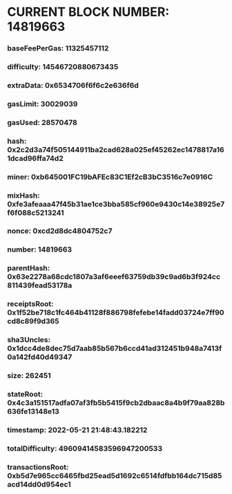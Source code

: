 # CURRENT BLOCK NUMBER: 14819663

### baseFeePerGas: 11325457112
### difficulty: 14546720880673435
### extraData: 0x6534706f6f6c2e636f6d
### gasLimit: 30029039
### gasUsed: 28570478
### hash: 0x2c2d3a74f505144911ba2cad628a025ef45262ec1478817a161dcad96ffa74d2
### miner: 0xb645001FC19bAFEc83C1Ef2cB3bC3516c7e0916C
### mixHash: 0xfe3afeaaa47f45b31ae1ce3bba585cf960e9430c14e38925e7f6f088c5213241
### nonce: 0xcd2d8dc4804752c7
### number: 14819663
### parentHash: 0x63e2278a68cdc1807a3af6eeef63759db39c9ad6b3f924cc811439fead53178a
### receiptsRoot: 0x1f52be718c1fc464b41128f886798fefebe14fadd03724e7ff90cd8c89f9d365
### sha3Uncles: 0x1dcc4de8dec75d7aab85b567b6ccd41ad312451b948a7413f0a142fd40d49347
### size: 262451
### stateRoot: 0x4c3a151517adfa07af3fb5b5415f9cb2dbaac8a4b9f79aa828b636fe13148e13
### timestamp: 2022-05-21 21:48:43.182212
### totalDifficulty: 49609414583596947200533
### transactionsRoot: 0xb5d7e965cc6465fbd25ead5d1692c6514fdfbb164dc715d85acd14dd0d954ec1
